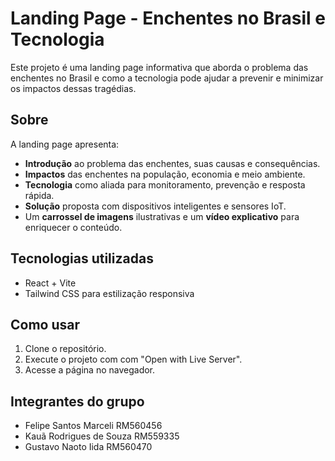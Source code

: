 # Landing Page - Enchentes no Brasil e Tecnologia

Este projeto é uma landing page informativa que aborda o problema das enchentes no Brasil e como a tecnologia pode ajudar a prevenir e minimizar os impactos dessas tragédias.

## Sobre

A landing page apresenta:

- **Introdução** ao problema das enchentes, suas causas e consequências.
- **Impactos** das enchentes na população, economia e meio ambiente.
- **Tecnologia** como aliada para monitoramento, prevenção e resposta rápida.
- **Solução** proposta com dispositivos inteligentes e sensores IoT.
- Um **carrossel de imagens** ilustrativas e um **vídeo explicativo** para enriquecer o conteúdo.

## Tecnologias utilizadas

- React + Vite
- Tailwind CSS para estilização responsiva

## Como usar

1. Clone o repositório.
3. Execute o projeto com com "Open with Live Server".
4. Acesse a página no navegador.

## Integrantes do grupo

- Felipe Santos Marceli RM560456
- Kauã Rodrigues de Souza RM559335
- Gustavo Naoto Iida RM560470